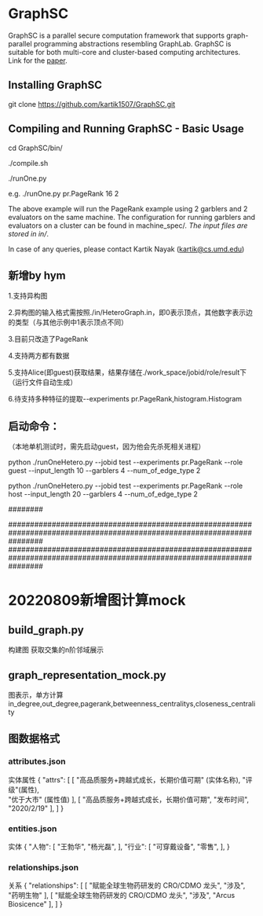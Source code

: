GraphSC
======

GraphSC is a parallel secure computation framework that supports graph-parallel programming abstractions resembling GraphLab. GraphSC is suitable for both multi-core and cluster-based computing architectures. Link for the [paper](http://www.cs.umd.edu/~kartik/papers/3_graphsc.pdf).

## Installing GraphSC
git clone https://github.com/kartik1507/GraphSC.git

## Compiling and Running GraphSC - Basic Usage
cd GraphSC/bin/

./compile.sh

./runOne.py <experiment> <inputlength> <garblers>

e.g. ./runOne.py pr.PageRank 16 2

The above example will run the PageRank example using 2 garblers and 2 evaluators on the same machine. The configuration for running garblers and evaluators on a cluster can be found in machine_spec/*. The input files are stored in in/*.

In case of any queries, please contact Kartik Nayak (kartik@cs.umd.edu)


## 新增by hym
1.支持异构图

2.异构图的输入格式需按照./in/HeteroGraph.in，即0表示顶点，其他数字表示边的类型（与其他示例中1表示顶点不同）

3.目前只改造了PageRank

4.支持两方都有数据

5.支持Alice(即guest)获取结果，结果存储在./work_space/jobid/role/result下（运行文件自动生成）

6.待支持多种特征的提取--experiments pr.PageRank,histogram.Histogram

## 启动命令：
（本地单机测试时，需先启动guest，因为他会先杀死相关进程）

python ./runOneHetero.py --jobid test --experiments pr.PageRank --role guest --input_length 10 --garblers 4 --num_of_edge_type 2

python ./runOneHetero.py --jobid test --experiments pr.PageRank --role host --input_length 20 --garblers 4 --num_of_edge_type 2

########

########################################################################################################################
########################################################################################################################

# 20220809新增图计算mock

## build_graph.py
构建图
获取交集的n阶邻域展示

## graph_representation_mock.py
图表示，单方计算
in_degree,out_degree,pagerank,betweenness_centralitys,closeness_centrality

## 图数据格式
### attributes.json
实体属性
{
    "attrs": [
        [
            "高品质服务+跨越式成长，长期价值可期" (实体名称),
            "评级"(属性),  
            "优于大市" (属性值)
        ],
        [
            "高品质服务+跨越式成长，长期价值可期",
            "发布时间",
            "2020/2/19"
        ],
    ]
}

### entities.json
实体
{
    "人物": [
        "王勃华",
        "杨光磊",
    ],
    "行业": [
        "可穿戴设备",
        "零售",
    ],
}
    
### relationships.json
关系
{
    "relationships": [
        [
            "赋能全球生物药研发的 CRO/CDMO 龙头",
            "涉及",
            "药明生物"
        ],
        [
            "赋能全球生物药研发的 CRO/CDMO 龙头",
            "涉及",
            "Arcus Biosicence"
        ],
    ]
}